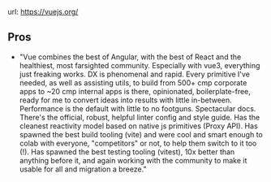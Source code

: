 
url: https://vuejs.org/


## Pros

- "Vue combines the best of Angular, with the best of React and the healthiest, most farsighted community. Especially with vue3, everything just freaking works. DX is phenomenal and rapid. Every primitive I've needed, as well as assisting utils, to build from 500+ cmp corporate apps to ~20 cmp internal apps is there, opinionated, boilerplate-free, ready for me to convert ideas into results with little in-between. Performance is the default with little to no footguns. Spectacular docs. There's the official, robust, helpful linter config and style guide. Has the cleanest reactivity model based on native js primitives (Proxy API). Has spawned the best build tooling (vite) and were cool and smart enough to colab with everyone, "competitors" or not, to help them switch to it too (!). Has spawned the best testing tooling (vitest), 10x better than anything before it, and again working with the community to make it usable for all and migration a breeze."